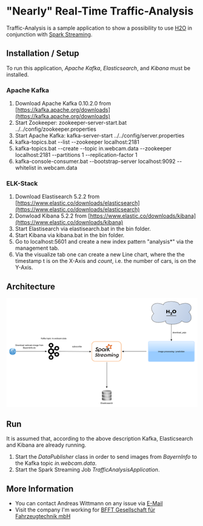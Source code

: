 
# "Nearly" Real-Time Traffic-Analysis

Traffic-Analysis is a sample application to show a possibility to use [H2O](https://www.h2o.ai/) in conjunction 
with [Spark Streaming](http://spark.apache.org/).

## Installation / Setup

To run this application, *Apache Kafka*, *Elasticsearch*, and *Kibana* must be installed.

### Apache Kafka 

1. Download Apache Kafka 0.10.2.0 from [https://kafka.apache.org/downloads](https://kafka.apache.org/downloads)
2. Start Zookeeper: zookeeper-server-start.bat ../../config/zookeeper.properties
3. Start Apache Kafka: kafka-server-start ../../config/server.properties
4. kafka-topics.bat --list --zookeeper localhost:2181
5. kafka-topics.bat --create --topic in.webcam.data --zookeeper localhost:2181 --partitions 1 --replication-factor 1
6. kafka-console-consumer.bat --bootstrap-server localhost:9092 --whitelist in.webcam.data

### ELK-Stack 

1. Download Elastisearch 5.2.2 from [https://www.elastic.co/downloads/elasticsearch](https://www.elastic.co/downloads/elasticsearch)
2. Donwload Kibana 5.2.2 from [https://www.elastic.co/downloads/kibana](https://www.elastic.co/downloads/kibana)
3. Start Elastisearch via elastisearch.bat in the bin folder.
4. Start Kibana via kibana.bat in the bin folder. 
5. Go to localhost:5601 and create a new index pattern "analysis*" via the management tab.
6. Via the visualize tab one can create a new Line chart, where the the timestamp t is on the
   X-Axis and *count*, i.e. the number of cars, is on the Y-Axis.

## Architecture

![](pipeline.png)


## Run

It is assumed that, according to the above description Kafka, Elasticsearch and Kibana are already running.

1. Start the *DataPublisher* class in order to send images from *BayernInfo* to the Kafka topic *in.webcam.data*.
2. Start the Spark Streaming Job *TrafficAnalysisApplication*.


## More Information
* You can contact Andreas Wittmann on any issue via [E-Mail](mailto:andreas.wittmann@bfft.de)
* Visit the company I'm working for [BFFT Gesellschaft für Fahrzeugtechnik mbH](https://www.bfft.de)
 
 
